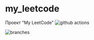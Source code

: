 # my_leetcode
Проект "My LeetCode"
![github actions](https://github.com/AlexeyEsipov/myLeetcode/actions/workflows/maven.yml/badge.svg)

![branches](https://github.com/AlexeyEsipov/myLeetcode/actions/workflows/jacoco.yml/badge.svg) 
 